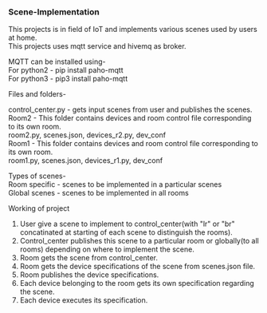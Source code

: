 ### Scene-Implementation

This projects is in field of IoT and implements various scenes used by users at home.  
This projects uses mqtt service and hivemq as broker.  

MQTT can be installed using-  
For python2 - pip install paho-mqtt  
For python3 - pip3 install paho-mqtt  

Files and folders-

control_center.py - gets input scenes from user and publishes the scenes.  
Room2 - This folder contains devices and room control file corresponding to its own room.  
	room2.py, scenes.json, devices_r2.py, dev_conf  
Room1 - This folder contains devices and room control file corresponding to its own room.  
	room1.py, scenes.json, devices_r1.py, dev_conf  

Types of scenes-   
Room specific - scenes to be implemented in a particular scenes  
Global scenes - scenes to be implemented in all rooms  


Working of project  

1. User give a scene to implement to control_center(with "lr" or "br" concatinated at starting of each scene to distinguish the rooms).  
2. Control_center publishes this scene to a particular room or globally(to all rooms) depending on where to implement the scene.  
3. Room gets the scene from control_center.  
4. Room gets the device specifications of the scene from scenes.json file.  
5. Room publishes the device specifications.  
6. Each device belonging to the room gets its own specification regarding the scene.  
7. Each device executes its specification.  
